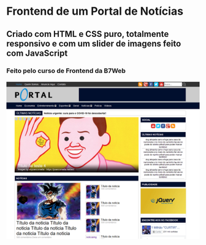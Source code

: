 # Frontend de um Portal de Notícias

## Criado com HTML e CSS puro, totalmente responsivo e com um slider de imagens feito com JavaScript

### Feito pelo curso de Frontend da B7Web 

<h4 align="center">
  <a href="#">
    <img src="assets/images/Screen.png" alt="Site ScreenShot">
  </a>
</h4>
